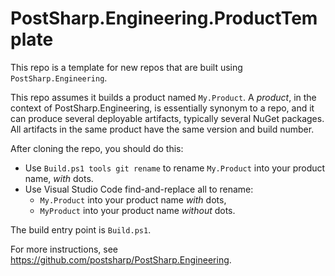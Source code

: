 # PostSharp.Engineering.ProductTemplate

This repo is a template for new repos that are built using `PostSharp.Engineering`.

This repo assumes it builds a product named `My.Product`. A _product_, in the context of PostSharp.Engineering, is essentially synonym to a repo, and it can produce several deployable artifacts, typically several NuGet packages. All artifacts in the same product have the same version and build number.

After cloning the repo, you should do this:

* Use `Build.ps1 tools git rename` to rename `My.Product` into your product name, _with_ dots.
* Use Visual Studio Code find-and-replace all to rename:
  * `My.Product` into your product name _with_ dots,
  * `MyProduct` into your product name _without_ dots.

The build entry point is `Build.ps1`.

For more instructions, see https://github.com/postsharp/PostSharp.Engineering.

